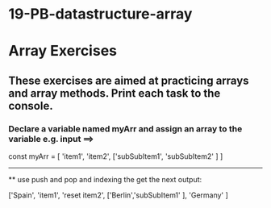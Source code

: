 # 19-PB-datastructure-array


# Array Exercises 
## These exercises are aimed at practicing arrays and array methods. Print each task to the console.

### Declare a variable named myArr and assign an array to the variable e.g. input ==> 

   const myArr =  [ 'item1', 'item2', ['subSubItem1', 'subSubItem2' ] ]
 
 
______________________________________________

** use push and pop and indexing the get the next output:

    
['Spain', 'item1', 'reset item2', ['Berlin','subSubItem1' ], 'Germany' ]
